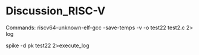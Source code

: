 # Discussion_RISC-V
Commands:
riscv64-unknown-elf-gcc -save-temps -v -o test22 test2.c 2> log

spike -d pk test22 2>execute_log
